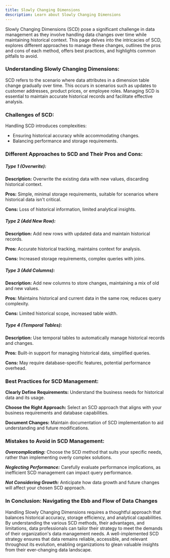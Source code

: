 ```yaml
---
title: Slowly Changing Dimensions
description: Learn about Slowly Changing Dimensions
---
```


Slowly Changing Dimensions (SCD) pose a significant challenge in data management as they involve handling data changes over time while maintaining historical context. This page delves into the intricacies of SCD, explores different approaches to manage these changes, outlines the pros and cons of each method, offers best practices, and highlights common pitfalls to avoid.

### Understanding Slowly Changing Dimensions:

SCD refers to the scenario where data attributes in a dimension table change gradually over time. This occurs in scenarios such as updates to customer addresses, product prices, or employee roles. Managing SCD is essential to maintain accurate historical records and facilitate effective analysis.

### Challenges of SCD:

Handling SCD introduces complexities:

- Ensuring historical accuracy while accommodating changes.
- Balancing performance and storage requirements.

### Different Approaches to SCD and Their Pros and Cons:

##### Type 1 (Overwrite):

**Description:** Overwrite the existing data with new values, discarding historical context.

**Pros:** Simple, minimal storage requirements, suitable for scenarios where historical data isn't critical.

**Cons:** Loss of historical information, limited analytical insights.

##### Type 2 (Add New Row):

**Description:** Add new rows with updated data and maintain historical records.

**Pros:** Accurate historical tracking, maintains context for analysis.

**Cons:** Increased storage requirements, complex queries with joins.

##### Type 3 (Add Columns):

**Description:** Add new columns to store changes, maintaining a mix of old and new values.

**Pros:** Maintains historical and current data in the same row, reduces query complexity.

**Cons:** Limited historical scope, increased table width.

##### Type 4 (Temporal Tables):

**Description:** Use temporal tables to automatically manage historical records and changes.

**Pros:** Built-in support for managing historical data, simplified queries.

**Cons:** May require database-specific features, potential performance overhead.

### Best Practices for SCD Management:

**Clearly Define Requirements:** Understand the business needs for historical data and its usage.

**Choose the Right Approach:** Select an SCD approach that aligns with your business requirements and database capabilities.

**Document Changes:** Maintain documentation of SCD implementation to aid understanding and future modifications.

### Mistakes to Avoid in SCD Management:

***Overcomplicating:*** Choose the SCD method that suits your specific needs, rather than implementing overly complex solutions.

***Neglecting Performance:*** Carefully evaluate performance implications, as inefficient SCD management can impact query performance.

***Not Considering Growth:*** Anticipate how data growth and future changes will affect your chosen SCD approach.

### In Conclusion: Navigating the Ebb and Flow of Data Changes

Handling Slowly Changing Dimensions requires a thoughtful approach that balances historical accuracy, storage efficiency, and analytical capabilities. By understanding the various SCD methods, their advantages, and limitations, data professionals can tailor their strategy to meet the demands of their organization's data management needs. A well-implemented SCD strategy ensures that data remains reliable, accessible, and relevant throughout its evolution, enabling organizations to glean valuable insights from their ever-changing data landscape.